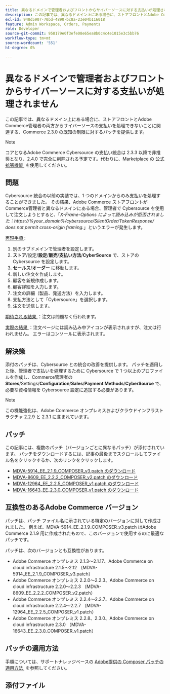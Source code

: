 ```yaml
---
title: 異なるドメインで管理者およびフロントからサイバーソースに対する支払いが処理されません
description: この記事では、異なるドメイン上にある場合に、ストアフロントとAdobe Commerce管理者の両方からサイバーソースの支払いを処理できないことに関連する、Commerce 2.3.0 の既知の制限に対するパッチを提供します。
exl-id: 948d5907-70bd-4890-bc8a-23e04b116018
feature: Admin Workspace, Orders, Payments
role: Developer
source-git-commit: 958179e0f3efe08e65ea8b0c4c4e1015e3c5bb76
workflow-type: tm+mt
source-wordcount: '551'
ht-degree: 0%

---
```


# 異なるドメインで管理者およびフロントからサイバーソースに対する支払いが処理されません

この記事では、異なるドメイン上にある場合に、ストアフロントとAdobe Commerce管理者の両方からサイバーソースの支払いを処理できないことに関連する、Commerce 2.3.0 の既知の制限に対するパッチを提供します。

>[!NOTE]
>
>コアとなるAdobe Commerce Cybersource の支払い統合は 2.3.3 以降で非推奨となり、2.4.0 で完全に削除される予定です。代わりに、Marketplace の [&#x200B; 公式拡張機能 &#x200B;](https://marketplace.magento.com/cybersource-global-payment-management.html) を使用してください。

## 問題

Cybersource 統合の以前の実装では、1 つのドメインからのみ支払いを処理することができました。 その結果、Adobe Commerce ストアフロントがCommerce管理者と異なるドメインにある場合、管理者で Cybersource を使用して注文しようとすると、「*X-Frame-Options によって読み込みが拒否されました：https://%your\_domain%/cybersource/SilentOrder/TokenResponse/ does not permit cross-origin framing.*」というエラーが発生します。

<u> 再現手順 </u>:

1. 別のサブドメインで管理者を設定します。
1. **ストア**/設定/**設定**/**販売**/**支払い方法**/**CyberSource** で、ストアの Cybersource を設定します。
1. **セールス**/**オーダー** に移動します。
1. 新しい注文を作成します。
1. 顧客を新規作成します。
1. 顧客詳細を入力します。
1. 注文の詳細（製品、発送方法）を入力します。
1. 支払方法として「Cybersource」を選択します。
1. 注文を送信します。

<u> 期待される結果 </u>：注文は問題なく行われます。

<u> 実際の結果 </u>：注文ページには読み込み中アイコンが表示されますが、注文は行われません。 エラーはコンソールに表示されます。

## 解決策

添付のパッチは、Cybersource との統合の改善を提供します。 パッチを適用した後、管理者で支払いを処理するために Cybersource で 1 つ以上のプロファイルを作成し、Commerce管理者の **Stores**/Settings/**Configuration**/**Sales**/**Payment Methods**/**CyberSource** で、必要な資格情報を Cybersource 設定に追加する必要があります。

>[!NOTE]
>
>この機能強化は、Adobe Commerce オンプレミスおよびクラウドインフラストラクチャ 2.2.9 と 2.3.1 に含まれています。

## パッチ

この記事には、複数のパッチ（バージョンごとに異なるパッチ）が添付されています。 パッチをダウンロードするには、記事の最後までスクロールしてファイル名をクリックするか、次のリンクをクリックします。

* [MDVA-5914\_EE\_2.1.9\_COMPOSER\_v3.patch のダウンロード](assets/MDVA-5914_EE_2.1.9_COMPOSER_v3.patch.zip)
* [MDVA-8609\_EE\_2.2.2\_COMPOSER\_v2.patch のダウンロード](assets/MDVA-8609_EE_2.2.2_COMPOSER_v2.patch.zip)
* [MDVA-12964\_EE\_2.2.5\_COMPOSER\_v1.patch のダウンロード](assets/MDVA-12964_EE_2.2.5_COMPOSER_v1.patch.zip)
* [MDVA-16643\_EE\_2.3.0\_COMPOSER\_v1.patch のダウンロード](assets/MDVA-16643_EE_2.3.0_COMPOSER_v1.patch.zip)

## 互換性のあるAdobe Commerce バージョン

パッチは、パッチ ファイル名に示されている特定のバージョンに対して作成されました。 例えば、MDVA-5914\_EE\_2.1.9\_COMPOSER\_v3.patch はAdobe Commerce 2.1.9 用に作成されたもので、このバージョンで使用するのに最適なパッチです。

パッチは、次のバージョンとも互換性があります。

* Adobe Commerce オンプレミス 2.1.3～2.1.17、Adobe Commerce on cloud infrastructure 2.1.5～2.12 （MDVA-5914\_EE\_2.1.9\_COMPOSER\_v3.patch）
* Adobe Commerce オンプレミス 2.2.0～2.2.3、Adobe Commerce on cloud infrastructure 2.2.0～2.2.3 （MDVA-8609\_EE\_2.2.2\_COMPOSER\_v2.patch）
* Adobe Commerce オンプレミス 2.2.4～2.2.7、Adobe Commerce on cloud infrastructure 2.2.4～2.2.7 （MDVA-12964\_EE\_2.2.5\_COMPOSER\_v1.patch）
* Adobe Commerce オンプレミス 2.2.8、2.3.0、Adobe Commerce on cloud infrastructure 2.3.0 （MDVA-16643\_EE\_2.3.0\_COMPOSER\_v1.patch）

## パッチの適用方法

手順については、サポートナレッジベースの [Adobe提供の Composer パッチの適用方法 &#x200B;](/help/how-to/general/how-to-apply-a-composer-patch-provided-by-magento.md) を参照してください。

## 添付ファイル
